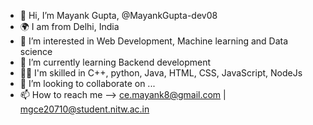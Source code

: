 - 👋 Hi, I’m Mayank Gupta, @MayankGupta-dev08
- 🌍 I am from Delhi, India
- 👀 I’m interested in Web Development, Machine learning and Data science
- 🌱 I’m currently learning Backend development
- 👨‍💻 I'm skilled in C++, python, Java, HTML, CSS, JavaScript, NodeJs
- 💞️ I’m looking to collaborate on ...
- 📫 How to reach me --> ce.mayank8@gmail.com | mgce20710@student.nitw.ac.in

<!---
MayankGupta-dev08/MayankGupta-dev08 is a ✨ special ✨ repository because its `README.md` (this file) appears on your GitHub profile.
You can click the Preview link to take a look at your changes.
--->
